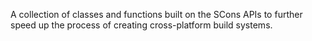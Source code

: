 A collection of classes and functions built on the SCons APIs to further speed up the process of creating cross-platform build systems.